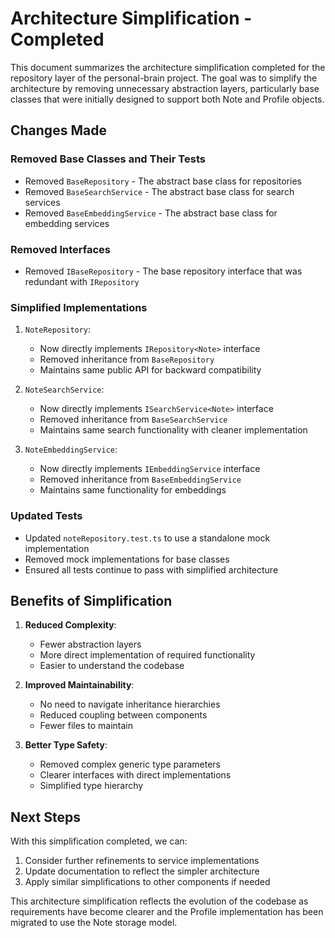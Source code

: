 # Architecture Simplification - Completed

This document summarizes the architecture simplification completed for the repository layer of the personal-brain project. The goal was to simplify the architecture by removing unnecessary abstraction layers, particularly base classes that were initially designed to support both Note and Profile objects.

## Changes Made

### Removed Base Classes and Their Tests
- Removed `BaseRepository` - The abstract base class for repositories
- Removed `BaseSearchService` - The abstract base class for search services
- Removed `BaseEmbeddingService` - The abstract base class for embedding services

### Removed Interfaces 
- Removed `IBaseRepository` - The base repository interface that was redundant with `IRepository`

### Simplified Implementations
1. `NoteRepository`:
   - Now directly implements `IRepository<Note>` interface
   - Removed inheritance from `BaseRepository`
   - Maintains same public API for backward compatibility

2. `NoteSearchService`:
   - Now directly implements `ISearchService<Note>` interface
   - Removed inheritance from `BaseSearchService`
   - Maintains same search functionality with cleaner implementation

3. `NoteEmbeddingService`:
   - Now directly implements `IEmbeddingService` interface
   - Removed inheritance from `BaseEmbeddingService`
   - Maintains same functionality for embeddings

### Updated Tests
- Updated `noteRepository.test.ts` to use a standalone mock implementation
- Removed mock implementations for base classes
- Ensured all tests continue to pass with simplified architecture

## Benefits of Simplification

1. **Reduced Complexity**:
   - Fewer abstraction layers
   - More direct implementation of required functionality
   - Easier to understand the codebase

2. **Improved Maintainability**:
   - No need to navigate inheritance hierarchies
   - Reduced coupling between components
   - Fewer files to maintain

3. **Better Type Safety**:
   - Removed complex generic type parameters
   - Clearer interfaces with direct implementations
   - Simplified type hierarchy

## Next Steps

With this simplification completed, we can:

1. Consider further refinements to service implementations
2. Update documentation to reflect the simpler architecture
3. Apply similar simplifications to other components if needed

This architecture simplification reflects the evolution of the codebase as requirements have become clearer and the Profile implementation has been migrated to use the Note storage model.